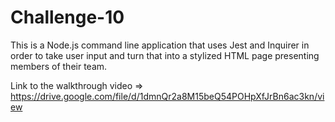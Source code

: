 # Challenge-10

This is a Node.js command line application that uses Jest and Inquirer in order to take user input and turn that into a stylized HTML page presenting members of their team.


Link to the walkthrough video => https://drive.google.com/file/d/1dmnQr2a8M15beQ54POHpXfJrBn6ac3kn/view
